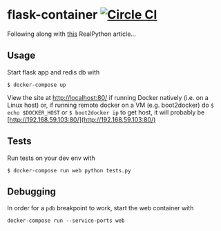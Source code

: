 # flask-container [![Circle CI](https://circleci.com/gh/smoll/flask-container.svg?style=svg)](https://circleci.com/gh/smoll/flask-container)

Following along with [this](https://realpython.com/blog/python/docker-in-action-fitter-happier-more-productive/) RealPython article...

## Usage

Start flask app and redis db with

```
$ docker-compose up
```

View the site at [http://localhost:80/](http://localhost:80/) if running Docker natively (i.e. on a Linux host) or, if running remote docker on a VM (e.g. boot2docker) do `$ echo $DOCKER_HOST` or `$ boot2docker ip` to get host, it will probably be [http://192.168.59.103:80/](http://192.168.59.103:80/)

## Tests

Run tests on your dev env with

```
$ docker-compose run web python tests.py
```

## Debugging

In order for a `pdb` breakpoint to work, start the web container with

```
docker-compose run --service-ports web
```
